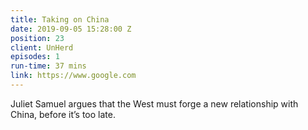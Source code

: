 ```yaml
---
title: Taking on China
date: 2019-09-05 15:28:00 Z
position: 23
client: UnHerd
episodes: 1
run-time: 37 mins
link: https://www.google.com
---
```


Juliet Samuel argues that the West must forge a new relationship with China, before it’s too late.
